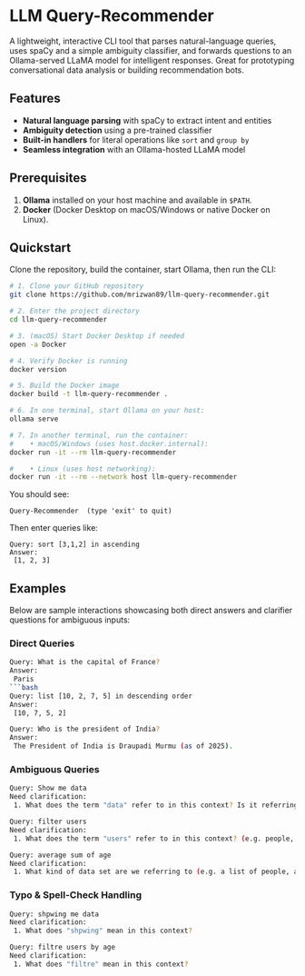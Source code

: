 # LLM Query-Recommender

A lightweight, interactive CLI tool that parses natural-language queries, uses spaCy and a simple ambiguity classifier, and forwards questions to an Ollama-served LLaMA model for intelligent responses. Great for prototyping conversational data analysis or building recommendation bots.

## Features

* **Natural language parsing** with spaCy to extract intent and entities
* **Ambiguity detection** using a pre-trained classifier
* **Built-in handlers** for literal operations like `sort` and `group by`
* **Seamless integration** with an Ollama-hosted LLaMA model

## Prerequisites

1. **Ollama** installed on your host machine and available in `$PATH`.
2. **Docker** (Docker Desktop on macOS/Windows or native Docker on Linux).

## Quickstart

Clone the repository, build the container, start Ollama, then run the CLI:

```bash
# 1. Clone your GitHub repository
git clone https://github.com/mrizwan89/llm-query-recommender.git

# 2. Enter the project directory
cd llm-query-recommender

# 3. (macOS) Start Docker Desktop if needed
open -a Docker

# 4. Verify Docker is running
docker version

# 5. Build the Docker image
docker build -t llm-query-recommender .

# 6. In one terminal, start Ollama on your host:
ollama serve

# 7. In another terminal, run the container:
#    • macOS/Windows (uses host.docker.internal):
docker run -it --rm llm-query-recommender

#    • Linux (uses host networking):
docker run -it --rm --network host llm-query-recommender
```

You should see:

```
Query-Recommender  (type 'exit' to quit)
```

Then enter queries like:

```
Query: sort [3,1,2] in ascending
Answer:
 [1, 2, 3]
```

## Examples

Below are sample interactions showcasing both direct answers and clarifier questions for ambiguous inputs:

### Direct Queries

````bash
Query: What is the capital of France?
Answer:
 Paris
```bash
Query: list [10, 2, 7, 5] in descending order
Answer:
 [10, 7, 5, 2]
````

```bash
Query: Who is the president of India?
Answer:
 The President of India is Draupadi Murmu (as of 2025).
```

### Ambiguous Queries

```bash
Query: Show me data
Need clarification:
 1. What does the term "data" refer to in this context? Is it referring to information, statistics, or something else?
```

```bash
Query: filter users
Need clarification:
 1. What does the term "users" refer to in this context? (e.g. people, computers, websites, etc.)
```

```bash
Query: average sum of age
Need clarification:
 1. What kind of data set are we referring to (e.g. a list of people, a dataset in a particular domain)? And what type of average would you like to calculate (e.g. mean, median, mode)?
```

### Typo & Spell-Check Handling

```bash
Query: shpwing me data
Need clarification:
 1. What does "shpwing" mean in this context?
```
```bash
Query: filtre users by age
Need clarification:
 1. What does "filtre" mean in this context?
 ```
